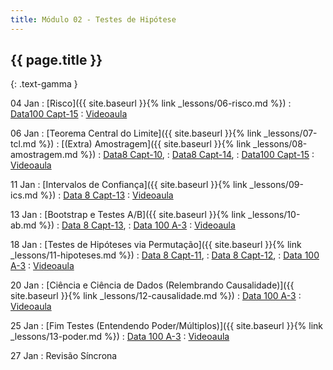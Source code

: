 ```yaml
---
title: Módulo 02 - Testes de Hipótese
---
```


## {{ page.title }}
{: .text-gamma }

04 Jan
: [Risco]({{ site.baseurl }}{% link _lessons/06-risco.md %})
  : [Data100 Capt-15](https://www.textbook.ds100.org/ch/15/prob_and_gen.html)
: [Videoaula](https://www.youtube.com/playlist?list=PL4B0y0yqpKCI-QQDnMN739YgyP2lQ78WH)

06 Jan
: [Teorema Central do Limite]({{ site.baseurl }}{% link _lessons/07-tcl.md %})
: [(Extra) Amostragem]({{ site.baseurl }}{% link _lessons/08-amostragem.md %})
  : [Data8 Capt-10](https://www.inferentialthinking.com/chapters/10/Sampling_and_Empirical_Distributions.html),
  : [Data8 Capt-14](https://www.inferentialthinking.com/chapters/14/Why_the_Mean_Matters.html),
  : [Data100 Capt-15](https://www.textbook.ds100.org/ch/15/prob_and_gen.html)
: [Videoaula](https://www.youtube.com/playlist?list=PL4B0y0yqpKCJTfEuPbRXfb8UcH1Z_Tbjt)

11 Jan
: [Intervalos de Confiança]({{ site.baseurl }}{% link _lessons/09-ics.md %})
  : [Data 8 Capt-13](https://www.inferentialthinking.com/chapters/13/Estimation.html)
: [Videoaula](https://www.youtube.com/playlist?list=PL4B0y0yqpKCKSlU6M0AGEMz6PG9Fll7WW)

13 Jan
: [Bootstrap e Testes A/B]({{ site.baseurl }}{% link _lessons/10-ab.md %})
  : [Data 8 Capt-13](https://www.inferentialthinking.com/chapters/13/Estimation.html),
  : [Data 100 A-3](https://www.textbook.ds100.org/ch/a03/hyp_intro.html)
: [Videoaula](https://www.youtube.com/playlist?list=PL4B0y0yqpKCIALxnvBUBz6OEWPeDYEZSd)

18 Jan
: [Testes de Hipóteses via Permutação]({{ site.baseurl }}{% link _lessons/11-hipoteses.md %})
  : [Data 8 Capt-11](https://www.inferentialthinking.com/chapters/11/Testing_Hypotheses.html),
  : [Data 8 Capt-12](https://www.inferentialthinking.com/chapters/12/Comparing_Two_Samples.html),
  : [Data 100 A-3](https://www.textbook.ds100.org/ch/a03/hyp_intro.html)
: [Videoaula](https://www.youtube.com/playlist?list=PL4B0y0yqpKCLXYzhcdDEUby8280aCyCsl)

20 Jan
: [Ciência e Ciência de Dados (Relembrando Causalidade)]({{ site.baseurl }}{% link _lessons/12-causalidade.md %})
  : [Data 100 A-3](https://www.textbook.ds100.org/ch/a03/hyp_intro.html)
: [Videoaula](https://www.youtube.com/playlist?list=PL4B0y0yqpKCLFtqPq8nl_OCrVlZHsAoeC)

25 Jan
: [Fim Testes (Entendendo Poder/Múltiplos)]({{ site.baseurl }}{% link _lessons/13-poder.md %})
  : [Data 100 A-3](https://www.textbook.ds100.org/ch/a03/hyp_intro.html)
: [Videoaula](https://www.youtube.com/playlist?list=PL4B0y0yqpKCLS5laDUoNKh2pgp7CF3juU)

27 Jan
: Revisão Síncrona
